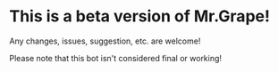 # This is a beta version of Mr.Grape!
Any changes, issues, suggestion, etc. are welcome!

Please note that this bot isn't considered final or working!